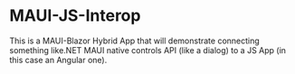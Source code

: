 # MAUI-JS-Interop

This is a MAUI-Blazor Hybrid App that will demonstrate connecting something like.NET MAUI native controls API (like a dialog) to a JS App (in this case an Angular one).
